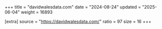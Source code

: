 +++
title = "davidwalesdata.com"
date = "2024-08-24"
updated = "2025-06-04"
weight = 16893

[extra]
source = "https://davidwalesdata.com/"
ratio = 97
size = 16
+++
